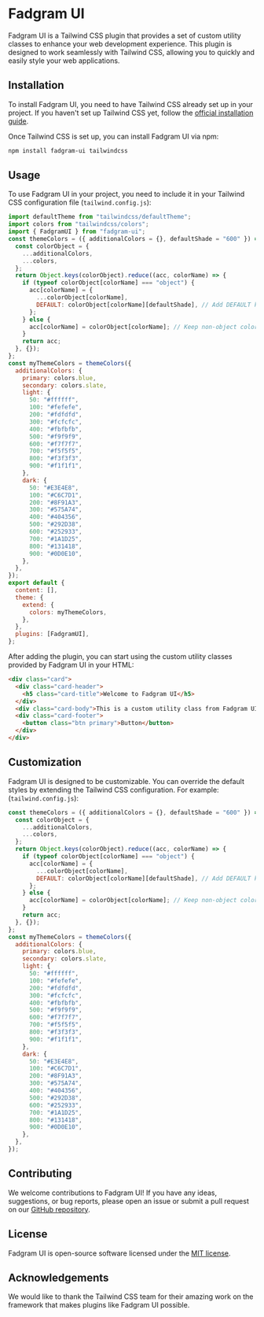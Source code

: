 # Fadgram UI

Fadgram UI is a Tailwind CSS plugin that provides a set of custom utility classes to enhance your web development experience. This plugin is designed to work seamlessly with Tailwind CSS, allowing you to quickly and easily style your web applications.

## Installation

To install Fadgram UI, you need to have Tailwind CSS already set up in your project. If you haven't set up Tailwind CSS yet, follow the [official installation guide](https://tailwindcss.com/docs/installation).

Once Tailwind CSS is set up, you can install Fadgram UI via npm:

```bash
npm install fadgram-ui tailwindcss
```

## Usage

To use Fadgram UI in your project, you need to include it in your Tailwind CSS configuration file (`tailwind.config.js`):

```javascript
import defaultTheme from "tailwindcss/defaultTheme";
import colors from "tailwindcss/colors";
import { FadgramUI } from "fadgram-ui";
const themeColors = ({ additionalColors = {}, defaultShade = "600" }) => {
  const colorObject = {
    ...additionalColors,
    ...colors,
  };
  return Object.keys(colorObject).reduce((acc, colorName) => {
    if (typeof colorObject[colorName] === "object") {
      acc[colorName] = {
        ...colorObject[colorName],
        DEFAULT: colorObject[colorName][defaultShade], // Add DEFAULT key
      };
    } else {
      acc[colorName] = colorObject[colorName]; // Keep non-object colors as-is
    }
    return acc;
  }, {});
};
const myThemeColors = themeColors({
  additionalColors: {
    primary: colors.blue,
    secondary: colors.slate,
    light: {
      50: "#ffffff",
      100: "#fefefe",
      200: "#fdfdfd",
      300: "#fcfcfc",
      400: "#fbfbfb",
      500: "#f9f9f9",
      600: "#f7f7f7",
      700: "#f5f5f5",
      800: "#f3f3f3",
      900: "#f1f1f1",
    },
    dark: {
      50: "#E3E4E8",
      100: "#C6C7D1",
      200: "#8F91A3",
      300: "#575A74",
      400: "#404356",
      500: "#292D38",
      600: "#252933",
      700: "#1A1D25",
      800: "#131418",
      900: "#0D0E10",
    },
  },
});
export default {
  content: [],
  theme: {
    extend: {
      colors: myThemeColors,
    },
  },
  plugins: [FadgramUI],
};
```

After adding the plugin, you can start using the custom utility classes provided by Fadgram UI in your HTML:

```html
<div class="card">
  <div class="card-header">
    <h5 class="card-title">Welcome to Fadgram UI</h5>
  </div>
  <div class="card-body">This is a custom utility class from Fadgram UI.</div>
  <div class="card-footer">
    <button class="btn primary">Button</button>
  </div>
</div>
```

## Customization

Fadgram UI is designed to be customizable. You can override the default styles by extending the Tailwind CSS configuration. For example:
(`tailwind.config.js`):

```javascript
const themeColors = ({ additionalColors = {}, defaultShade = "600" }) => {
  const colorObject = {
    ...additionalColors,
    ...colors,
  };
  return Object.keys(colorObject).reduce((acc, colorName) => {
    if (typeof colorObject[colorName] === "object") {
      acc[colorName] = {
        ...colorObject[colorName],
        DEFAULT: colorObject[colorName][defaultShade], // Add DEFAULT key
      };
    } else {
      acc[colorName] = colorObject[colorName]; // Keep non-object colors as-is
    }
    return acc;
  }, {});
};
const myThemeColors = themeColors({
  additionalColors: {
    primary: colors.blue,
    secondary: colors.slate,
    light: {
      50: "#ffffff",
      100: "#fefefe",
      200: "#fdfdfd",
      300: "#fcfcfc",
      400: "#fbfbfb",
      500: "#f9f9f9",
      600: "#f7f7f7",
      700: "#f5f5f5",
      800: "#f3f3f3",
      900: "#f1f1f1",
    },
    dark: {
      50: "#E3E4E8",
      100: "#C6C7D1",
      200: "#8F91A3",
      300: "#575A74",
      400: "#404356",
      500: "#292D38",
      600: "#252933",
      700: "#1A1D25",
      800: "#131418",
      900: "#0D0E10",
    },
  },
});
```

## Contributing

We welcome contributions to Fadgram UI! If you have any ideas, suggestions, or bug reports, please open an issue or submit a pull request on our [GitHub repository](https://github.com/yourusername/fadgram-ui).

## License

Fadgram UI is open-source software licensed under the [MIT license](LICENSE).

## Acknowledgements

We would like to thank the Tailwind CSS team for their amazing work on the framework that makes plugins like Fadgram UI possible.
